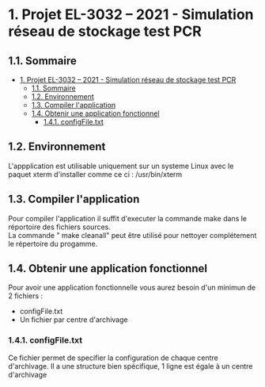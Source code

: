 # 1. Projet EL-3032 – 2021 - Simulation réseau de stockage test PCR

## 1.1. Sommaire

- [1. Projet EL-3032 – 2021 - Simulation réseau de stockage test PCR](#1-projet-el-3032--2021---simulation-réseau-de-stockage-test-pcr)
  - [1.1. Sommaire](#11-sommaire)
  - [1.2. Environnement](#12-environnement)
  - [1.3. Compiler l'application](#13-compiler-lapplication)
  - [1.4. Obtenir une application fonctionnel](#14-obtenir-une-application-fonctionnel)
    - [1.4.1. configFile.txt](#141-configfiletxt)

## 1.2. Environnement

L'appplication est utilisable uniquement sur un systeme Linux avec le paquet xterm d'installer comme ce ci : /usr/bin/xterm  

## 1.3. Compiler l'application

Pour compiler l'application il suffit d'executer la commande make dans le réportoire des fichiers sources.  
La commande " make cleanall" peut être utilisé pour nettoyer complétement le répertoire du progamme.  

## 1.4. Obtenir une application fonctionnel

Pour avoir une application fonctionnelle vous aurez besoin d'un minimun de 2 fichiers :  

- configFile.txt
- Un fichier par centre d'archivage

### 1.4.1. configFile.txt

Ce fichier permet de specifier la configuration de chaque centre d'archivage. Il a une structure bien spécifique, 1 ligne est égale à un centre d'archivage